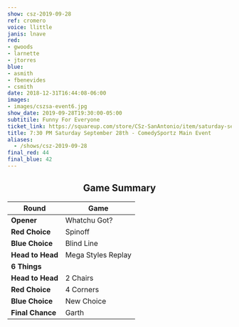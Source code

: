 ```yaml
---
show: csz-2019-09-28
ref: cromero
voice: llittle
janis: lnave
red:
- gwoods
- larnette
- jtorres
blue:
- asmith
- fbenevides
- csmith
date: 2018-12-31T16:44:08-06:00
images:
- images/cszsa-event6.jpg
show_date: 2019-09-28T19:30:00-05:00
subtitile: Funny For Everyone
ticket_link: https://squareup.com/store/CSz-SanAntonio/item/saturday-sept-th-pm-comedysportz-main-event-2
title: 7:30 PM Saturday September 28th - ComedySportz Main Event
aliases:
  - /shows/csz-2019-09-28
final_red: 44
final_blue: 42
---
```


<center>

## Game Summary

| **Round** | **Game** |
|--------------|------|
| **Opener**       |Whatchu Got?|
| **Red Choice**   |Spinoff|
| **Blue Choice**  |Blind Line|
| **Head to Head** |Mega Styles Replay|
| **6 Things**     |      |
| **Head to Head** |2 Chairs|
| **Red Choice**   |4 Corners|
| **Blue Choice**  |New Choice|
| **Final Chance** |Garth|

</center>
